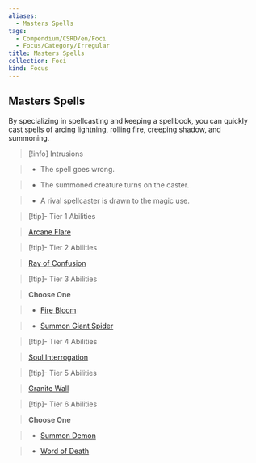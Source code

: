 ```yaml
---
aliases:
  - Masters Spells
tags:
  - Compendium/CSRD/en/Foci
  - Focus/Category/Irregular
title: Masters Spells
collection: Foci
kind: Focus
---
```

## Masters Spells    
By specializing in spellcasting and keeping a spellbook, you can quickly cast spells of arcing lightning, rolling fire, creeping shadow, and summoning.    
  
>[!info] Intrusions    
>- The spell goes wrong.    
>- The summoned creature turns on the caster.    
>- A rival spellcaster is drawn to the magic use.    
  
  
>[!tip]- Tier 1 Abilities    
> [Arcane Flare](Arcane-Flare.md)    
  
  
>[!tip]- Tier 2 Abilities    
> [Ray of Confusion](Ray-of-Confusion.md)    
  
  
>[!tip]- Tier 3 Abilities    
> **Choose One**    
>- [Fire Bloom](Fire-Bloom.md)    
>- [Summon Giant Spider](Summon-Giant-Spider.md)    
  
  
>[!tip]- Tier 4 Abilities    
> [Soul Interrogation](Soul-Interrogation.md)    
  
  
>[!tip]- Tier 5 Abilities    
> [Granite Wall](Granite-Wall.md)    
  
  
>[!tip]- Tier 6 Abilities    
> **Choose One**    
>- [Summon Demon](Summon-Demon.md)    
>- [Word of Death](Word-of-Death.md)